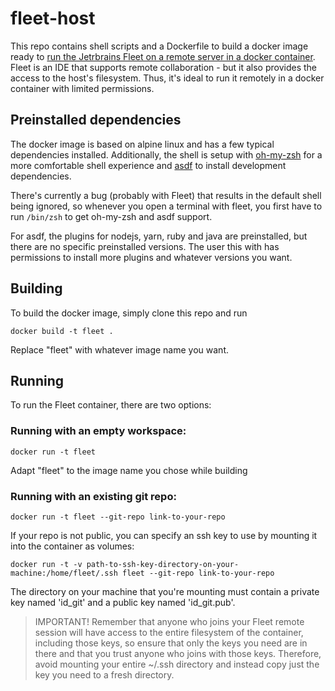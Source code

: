 # fleet-host

This repo contains shell scripts and a Dockerfile to build a docker image ready to
[run the Jetrbrains Fleet on a remote server in a docker container](https://www.jetbrains.com/help/fleet/install-on-a-remote-machine.html).
Fleet is an IDE that supports remote collaboration - but it also provides the access
to the host's filesystem. Thus, it's ideal to run it remotely in a docker container with
limited permissions.

## Preinstalled dependencies

The docker image is based on alpine linux and has a few typical dependencies installed.
Additionally, the shell is setup with [oh-my-zsh](https://github.com/ohmyzsh/ohmyzsh) for
a more comfortable shell experience and [asdf](https://github.com/asdf-vm/asdf) to install
development dependencies.

There's currently a bug (probably with Fleet) that results in the default shell being ignored,
so whenever you open a terminal with fleet, you first have to run `/bin/zsh` to get oh-my-zsh
and asdf support.

For asdf, the plugins for nodejs, yarn, ruby and java are preinstalled, but there are no
specific preinstalled versions. The user this with has permissions to install more plugins
and whatever versions you want.

## Building

To build the docker image, simply clone this repo and run

`docker build -t fleet .`

Replace "fleet" with whatever image name you want.

## Running

To run the Fleet container, there are two options:

### Running with an empty workspace:

`docker run -t fleet`

Adapt "fleet" to the image name you chose while building

### Running with an existing git repo:

`docker run -t fleet --git-repo link-to-your-repo`

If your repo is not public, you can specify an ssh key to use by mounting it into the
container as volumes:

`docker run -t -v path-to-ssh-key-directory-on-your-machine:/home/fleet/.ssh fleet --git-repo link-to-your-repo`

The directory on your machine that you're mounting must contain a private key named 'id_git'
and a public key named 'id_git.pub'.

> IMPORTANT!
> Remember that anyone who joins your Fleet remote session will have access to the entire
> filesystem of the container, including those keys, so ensure that only the keys you
> need are in there and that you trust anyone who joins with those keys. Therefore, avoid
> mounting your entire ~/.ssh directory and instead copy just the key you need to a fresh
> directory.

